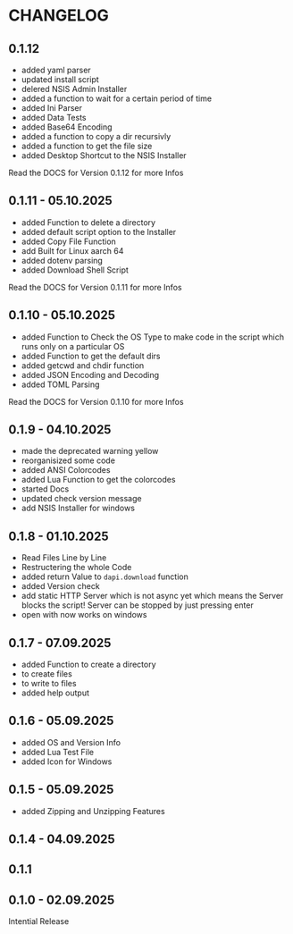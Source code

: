 # CHANGELOG

## 0.1.12
- added yaml parser
- updated install script
- delered NSIS Admin Installer
- added a function to wait for a certain period of time
- added Ini Parser
- added Data Tests
- added Base64 Encoding
- added a function to copy a dir recursivly
- added a function to get the file size
- added Desktop Shortcut to the NSIS Installer

Read the DOCS for Version 0.1.12 for more Infos

## 0.1.11 - 05.10.2025
- added Function to delete a directory
- added default script option to the Installer
- added Copy File Function
- add Built for Linux aarch 64
- added dotenv parsing
- added Download Shell Script

Read the DOCS for Version 0.1.11 for more Infos

## 0.1.10 - 05.10.2025
- added Function to Check the OS Type to make code in the script which runs only
on a particular OS
- added Function to get the default dirs
- added getcwd and chdir function
- added JSON Encoding and Decoding
- added TOML Parsing

Read the DOCS for Version 0.1.10 for more Infos

## 0.1.9 - 04.10.2025
- made the deprecated warning yellow
- reorganisized some code
- added ANSI Colorcodes
- added Lua Function to get the colorcodes
- started Docs
- updated check version message
- add NSIS Installer for windows

## 0.1.8 - 01.10.2025
- Read Files Line by Line
- Restructering the whole Code
- added return Value to `dapi.download` function
- added Version check
- add static HTTP Server which is not async yet which means the Server blocks the
script! Server can be stopped by just pressing enter
- open with now works on windows

## 0.1.7 - 07.09.2025
- added Function to create a directory
- to create files
- to write to files
- added help output

## 0.1.6 - 05.09.2025
- added OS and Version Info
- added Lua Test File
- added Icon for Windows

## 0.1.5 - 05.09.2025
- added Zipping and Unzipping Features

## 0.1.4 - 04.09.2025

## 0.1.1

## 0.1.0 - 02.09.2025
Intential Release
